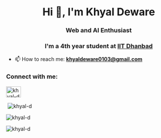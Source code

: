 <h1 align="center">Hi 👋, I'm Khyal Deware</h1>
<h3 align="center">Web and AI Enthusiast</h3>
<h3 align="center">I'm a 4th year student at <a href="https://www.iitism.ac.in/">IIT Dhanbad</a></h3>

- 📫 How to reach me: **khyaldeware0103@gmail.com**

<h3 align="left">Connect with me:</h3>
<p align="left">
<a href="https://www.linkedin.com/in/khyal-deware-9651ba239" target="blank"><img align="center" src="https://raw.githubusercontent.com/rahuldkjain/github-profile-readme-generator/master/src/images/icons/Social/linked-in-alt.svg" alt="khyal-d" height="30" width="40" /></a> 
</p>

<p>&nbsp;<img align="center" src="https://github-readme-stats.vercel.app/api?username=khyal-d&show_icons=true&locale=en&theme=radical" alt="khyal-d" /></p>
<p><img src="https://github-readme-stats.vercel.app/api/top-langs?username=khyal-d&show_icons=true&locale=en&layout=compact&theme=radical" alt="khyal-d" /></p>

<p align="left">
<img align="center" src="http://github-readme-streak-stats.herokuapp.com?user=khyal-d&show_icons=true&locale=en&layout=compact&theme=radical" alt="khyal-d" />
</p>
<!-- <p align="left"> <img src="https://komarev.com/ghpvc/?username=khyal-d&label=Profile%20views&color=0e75b6&style=flat" alt="khyal-d" /> </p> -->
